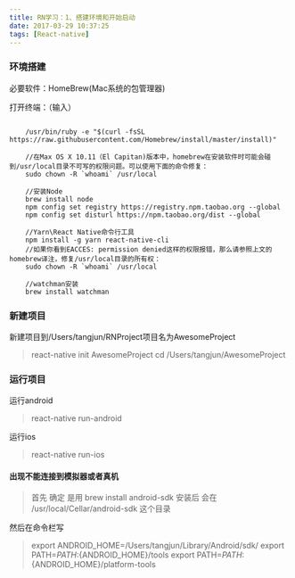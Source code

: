 ```yaml
---
title: RN学习：1、搭建环境和开始启动
date: 2017-03-29 10:37:25
tags: [React-native]
---
```


### 环境搭建
必要软件：HomeBrew(Mac系统的包管理器)

打开终端：（输入）

```

    /usr/bin/ruby -e "$(curl -fsSL https://raw.githubusercontent.com/Homebrew/install/master/install)"

    //在Max OS X 10.11（El Capitan)版本中，homebrew在安装软件时可能会碰到/usr/local目录不可写的权限问题。可以使用下面的命令修复：
    sudo chown -R `whoami` /usr/local

    //安装Node
    brew install node
    npm config set registry https://registry.npm.taobao.org --global
    npm config set disturl https://npm.taobao.org/dist --global

    //Yarn\React Native命令行工具
    npm install -g yarn react-native-cli
    //如果你看到EACCES: permission denied这样的权限报错，那么请参照上文的homebrew译注，修复/usr/local目录的所有权：
    sudo chown -R `whoami` /usr/local

    //watchman安装
    brew install watchman

```

<!-- more -->

### 新建项目
新建项目到/Users/tangjun/RNProject项目名为AwesomeProject

>react-native init AwesomeProject cd /Users/tangjun/AwesomeProject

### 运行项目
运行android

>react-native run-android

运行ios

>react-native run-ios

#### 出现不能连接到模拟器或者真机

>首先 确定 是用 brew install android-sdk
安装后 会在 /usr/local/Cellar/android-sdk 这个目录

然后在命令栏写

>export ANDROID_HOME=/Users/tangjun/Library/Android/sdk/
export PATH=${PATH}:${ANDROID_HOME}/tools
export PATH=${PATH}:${ANDROID_HOME}/platform-tools